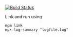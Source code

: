 [![Build Status](https://travis-ci.com/remos/log-summary.svg?branch=master)](https://travis-ci.com/remos/log-summary)

Link and run using
```
npm link
npx log-summary "logfile.log"
```
